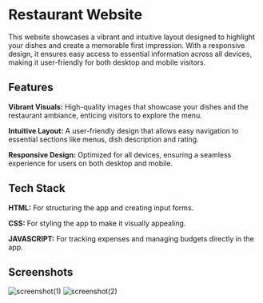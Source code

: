 
# Restaurant Website

This website showcases a vibrant and intuitive layout designed to highlight your dishes and create a memorable first impression. With a responsive design, it ensures easy access to essential information across all devices, making it user-friendly for both desktop and mobile visitors.

## Features

 **Vibrant Visuals:** High-quality images that showcase your dishes and the restaurant ambiance, enticing visitors to explore the menu.

 **Intuitive Layout:** A user-friendly design that allows easy navigation to essential sections like menus, dish description and rating.


 **Responsive Design:** Optimized for all devices, ensuring a seamless experience for users on both desktop and mobile.

## Tech Stack


**HTML:** For structuring the app and creating input forms. 

 **CSS:** For styling the app to make it visually appealing.  

 **JAVASCRIPT:** For tracking expenses and managing budgets directly in the app.  
 
## Screenshots

![screenshot(1)](https://github.com/user-attachments/assets/04c607da-c7a9-419e-b98d-1e3ac8111dc9)
![screenshot(2)](https://github.com/user-attachments/assets/d9a0d475-a6be-4dfd-8d21-cb90a5b1fe18)








